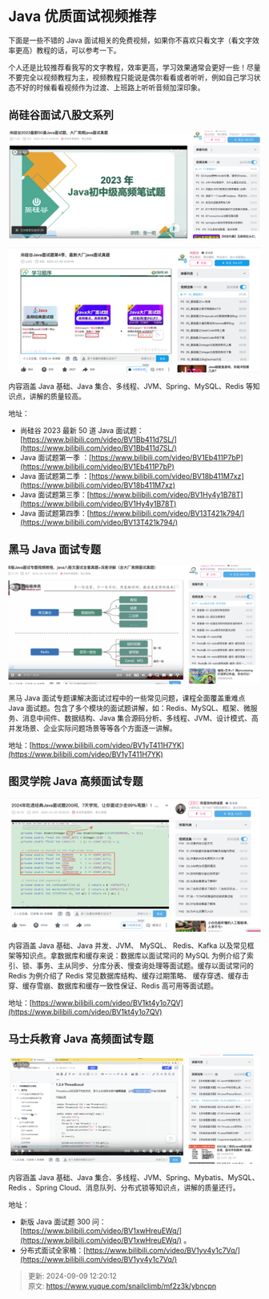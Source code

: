 # Java 优质面试视频推荐

下面是一些不错的 Java 面试相关的免费视频，如果你不喜欢只看文字（看文字效率更高）教程的话，可以参考一下。



个人还是比较推荐看我写的文字教程，效率更高，学习效果通常会更好一些！尽量不要完全以视频教程为主，视频教程只能说是偶尔看看或者听听，例如自己学习状态不好的时候看看视频作为过渡、上班路上听听音频加深印象。



## 尚硅谷面试八股文系列


![7576c99a55b2db039939c5223c56b944.png](./images/1684940216385-75a0bf56-fc2c-43a5-b70e-c4939e377752-645255.png)



![1722814876176-104d0007-e415-444c-908f-949ccf8cd828.png](./images/1722814876176-104d0007-e415-444c-908f-949ccf8cd828-943199.png)



内容涵盖 Java 基础、Java 集合、多线程、JVM、Spring、MySQL、Redis 等知识点，讲解的质量较高。



地址：



+  尚硅谷 2023 最新 50 道 Java 面试题：[https://www.bilibili.com/video/BV1Bb411d7SL/](https://www.bilibili.com/video/BV1Bb411d7SL/) 
+  Java 面试题第一季 ：[https://www.bilibili.com/video/BV1Eb411P7bP](https://www.bilibili.com/video/BV1Eb411P7bP) 
+  Java 面试题第二季 ：[https://www.bilibili.com/video/BV18b411M7xz](https://www.bilibili.com/video/BV18b411M7xz) 
+  Java 面试题第三季：[https://www.bilibili.com/video/BV1Hy4y1B78T](https://www.bilibili.com/video/BV1Hy4y1B78T) 
+ Java 面试题第四季：[https://www.bilibili.com/video/BV13T421k794/](https://www.bilibili.com/video/BV13T421k794/)



## 黑马 Java 面试专题


![837f44e5b5f4bb4ee3e2b48fdb99b172.png](./images/1684940216457-5ca5ef1d-7757-4614-9b32-e68f7d53ad06-541145.png)



黑马 Java 面试专题课解决面试过程中的一些常见问题，课程全面覆盖重难点 Java 面试题。包含了多个模块的面试题讲解，如：Redis、MySQL、框架、微服务、消息中间件、数据结构、Java 集合源码分析、多线程、JVM、设计模式、高并发场景、企业实际问题场景等等各个方面逐一讲解。



地址：[https://www.bilibili.com/video/BV1yT411H7YK](https://www.bilibili.com/video/BV1yT411H7YK)



## 图灵学院 Java 高频面试专题


![1725792031674-80af88bc-9c44-446f-ab0d-64fd1d21021a.png](./images/1725792031674-80af88bc-9c44-446f-ab0d-64fd1d21021a-484484.png)



内容涵盖 Java 基础、Java 并发、JVM、 MySQL、 Redis、Kafka 以及常见框架等知识点。拿数据库和缓存来说：数据库以面试常问的 MySQL 为例介绍了索引、锁、事务、主从同步、分库分表、慢查询处理等面试题。缓存以面试常问的 Redis 为例介绍了 Redis 常见数据库结构、缓存过期策略、 缓存穿透、缓存击穿、缓存雪崩、数据库和缓存一致性保证、Redis 高可用等面试题。



地址：[https://www.bilibili.com/video/BV1kt4y1o7QV](https://www.bilibili.com/video/BV1kt4y1o7QV)



## 马士兵教育 Java 高频面试专题


![e9db60496adfc5deead88b23943f8b4c.png](./images/1684940216487-75bd3910-e8cc-4aee-954b-b2444b6273bb-343255.png)



内容涵盖 Java 基础、Java 集合、多线程、JVM、Spring、Mybatis、MySQL、Redis 、Spring Cloud、消息队列、分布式锁等知识点，讲解的质量还行。



地址：



+ 新版 Java 面试题 300 问：[https://www.bilibili.com/video/BV1xwHreuEWq/](https://www.bilibili.com/video/BV1xwHreuEWq/) 。
+ 分布式面试全家桶：[https://www.bilibili.com/video/BV1yv4y1c7Vq/](https://www.bilibili.com/video/BV1yv4y1c7Vq/)



> 更新: 2024-09-09 12:20:12  
> 原文: <https://www.yuque.com/snailclimb/mf2z3k/ybncpn>